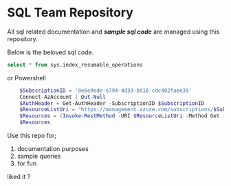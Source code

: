 # SQL Team Repository
All sql related documentation and ***sample sql code*** are managed using this repository.

Below is the beloved sql code.

```sql
select * from sys.index_resumable_operations 
```

or Powershell
```PowerShell   
    $SubscriptionID = '0e6e9ede-e794-4d39-bd16-cdc402faee39'
    Connect-AzAccount | Out-Null
    $AuthHeader = Get-AuthHeader -SubscriptionID $SubscriptionID
    $ResourceListUri = "https://management.azure.com/subscriptions/$SubscriptionID/resources?api-version=2021-04-01"
    $Resources = (Invoke-RestMethod -URI $ResourceListUri -Method Get -Headers $authHeader -verbose:$false).Value
    $Resources

```

 Use this repo for;
 1. documentation purposes
 1. sample queries
 1. for fun
 
 liked it ?
